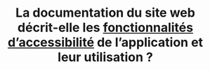 ---
title: La documentation du site web décrit-elle les [fonctionnalités d’accessibilité](#fonctionnalite-d-accessibilite) de l’application et leur utilisation ?
---